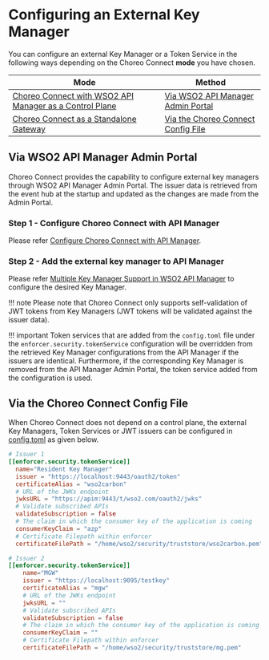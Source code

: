# Configuring an External Key Manager

You can configure an external Key Manager or a Token Service in the following ways depending on the Choreo Connect **mode** you have chosen.

|**Mode**         | **Method**    |
|--------------|-----------|
|[Choreo Connect with WSO2 API Manager as a Control Plane]({{base_path}}/deploy-and-publish/deploy-on-gateway/choreo-connect/concepts/apim-as-control-plane/)   | [Via WSO2 API Manager Admin Portal](#via-wso2-api-manager-admin-portal)  |
|[Choreo Connect as a Standalone Gateway]({{base_path}}/deploy-and-publish/deploy-on-gateway/choreo-connect/concepts/as-a-standalone-gateway/)  |[Via the Choreo Connect Config File](#via-the-choreo-connect-config-file) |

## Via WSO2 API Manager Admin Portal

Choreo Connect provides the capability to configure external key managers through WSO2 API Manager Admin Portal. The issuer data is retrieved from the event hub at the startup and updated as the changes are made from the Admin Portal.

### Step 1 - Configure Choreo Connect with API Manager

Please refer [Configure Choreo Connect with API Manager]({{base_path}}/deploy-and-publish/deploy-on-gateway/choreo-connect/getting-started/deploy/cc-on-docker-with-apim-as-control-plane).

### Step 2 - Add the external key manager to API Manager

Please refer [Multiple Key Manager Support in WSO2 API Manager]({{base_path}}/administer/key-managers/overview) to configure the desired Key Manager. 

!!! note
    Please note that Choreo Connect only supports self-validation of JWT tokens from Key Managers (JWT tokens will be validated against the issuer data).

!!! important
    Token services that are added from the `config.toml` file under the `enforcer.security.tokenService` configuration will be overridden from the retrieved Key Manager configurations from the API Manager if the issuers are identical. Furthermore, if the corresponding Key Manager is removed from the API Manager Admin Portal, the token service added from the configuration is used.

## Via the Choreo Connect Config File

When Choreo Connect does not depend on a control plane, the external Key Managers, Token Services or JWT issuers can be configured in [config.toml]({{base_path}}/deploy-and-publish/deploy-on-gateway/choreo-connect/configurations/configuration-overview/#configurations-overview) as given below.

``` toml
# Issuer 1
[[enforcer.security.tokenService]]
  name="Resident Key Manager"
  issuer = "https://localhost:9443/oauth2/token"
  certificateAlias = "wso2carbon"
  # URL of the JWKs endpoint
  jwksURL = "https://apim:9443/t/wso2.com/oauth2/jwks"
  # Validate subscribed APIs
  validateSubscription = false
  # The claim in which the consumer key of the application is coming
  consumerKeyClaim = "azp"
  # Certificate Filepath within enforcer
  certificateFilePath = "/home/wso2/security/truststore/wso2carbon.pem"

# Issuer 2
[[enforcer.security.tokenService]]
    name="MGW"
    issuer = "https://localhost:9095/testkey"
    certificateAlias = "mgw"
    # URL of the JWKs endpoint
    jwksURL = ""
    # Validate subscribed APIs
    validateSubscription = false
    # The claim in which the consumer key of the application is coming
    consumerKeyClaim = ""
    # Certificate Filepath within enforcer
    certificateFilePath = "/home/wso2/security/truststore/mg.pem"
```